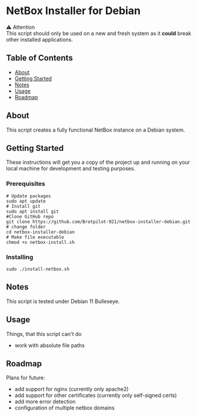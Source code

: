 # NetBox Installer for Debian

⚠️ Attention<br>
This script should only be used on a new and fresh system as it **could** break other installed applications.<br>

## Table of Contents

- [About](#about)
- [Getting Started](#getting_started)
- [Notes](#notes)
- [Usage](#usage)
- [Roadmap](#roadmap)

## About <a name = "about"></a>

This script creates a fully functional NetBox instance on a Debian system.

## Getting Started <a name = "getting_started"></a>

These instructions will get you a copy of the project up and running on your local machine for development and testing purposes.

### Prerequisites
```shell
# Update packages
sudo apt update
# Install git
sudo apt install git
#Clone GitHub repo
git clone https://github.com/Brotpilot-921/netbox-installer-debian.git
# change folder 
cd netbox-installer-debian
# Make file executable
chmod +x netbox-install.sh
```

### Installing
```shell
sudo ./install-netbox.sh
```

## Notes <a name = "notes"></a>

This script is tested under Debian 11 Bulleseye. 


## Usage <a name = "usage"></a>

Things, that this script can't do
- work with absolute file paths

## Roadmap <a name = "roadmap"></a>

Plans for future:
- add support for nginx (currently only apache2)
- add support for other certificates (currently only self-signed certs)
- add more error detection
- configuration of multiple netbox domains